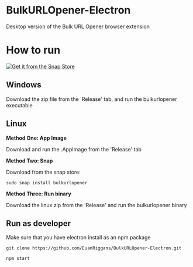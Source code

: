# BulkURLOpener-Electron
Desktop version of the Bulk URL Opener browser extension

# How to run

[![Get it from the Snap Store](https://snapcraft.io/static/images/badges/en/snap-store-black.svg)](https://snapcraft.io/bulkurlopener)

## Windows

Download the zip file from the 'Release' tab, and run the bulkurlopener executable

## Linux

**Method One: App Image**

Download and run the .AppImage from the 'Release' tab

**Method Two: Snap**

Download from the snap store:

```
sudo snap install bulkurlopener
```

**Method Three: Run binary**

Download the linux zip from the 'Release' and run the bulkurlopener binary

## Run as developer

Make sure that you have electron install as an npm package

```
git clone https://github.com/EuanRiggans/BulkURLOpener-Electron.git
```

```
npm start
```
